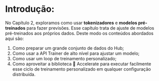 # Introdução:
No Capítulo 2, exploramos como usar **tokenizadores** e **modelos pré-treinados** para fazer previsões. Esse capítulo trata de ajuste de modelos pré-treinados aos próprios dados. Deste modo os conteúdos abordados aqui são:

1. Como preparar um grande conjunto de dados do Hub;
2. Como usar a API Trainer de alto nível para ajustar um modelo;
3. Como usar um loop de treinamento personalizado;
4. Como aproveitar a biblioteca 🤗 Accelerate para executar facilmente esse ciclo de treinamento personalizado em qualquer configuração distribuída.
